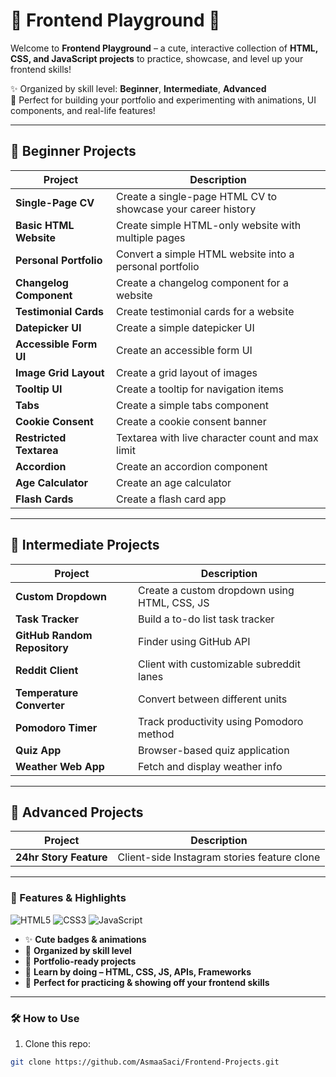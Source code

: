 # 🌸 Frontend Playground 🌸

Welcome to **Frontend Playground** – a cute, interactive collection of **HTML, CSS, and JavaScript projects** to practice, showcase, and level up your frontend skills!  

✨ Organized by skill level: **Beginner**, **Intermediate**, **Advanced**  
🎀 Perfect for building your portfolio and experimenting with animations, UI components, and real-life features!  

---

## 🐣 Beginner Projects
| Project | Description |
|---------|-------------|
| **Single-Page CV** | Create a single-page HTML CV to showcase your career history |
| **Basic HTML Website** | Create simple HTML-only website with multiple pages |
| **Personal Portfolio** | Convert a simple HTML website into a personal portfolio |
| **Changelog Component** | Create a changelog component for a website |
| **Testimonial Cards** | Create testimonial cards for a website |
| **Datepicker UI** | Create a simple datepicker UI |
| **Accessible Form UI** | Create an accessible form UI |
| **Image Grid Layout** | Create a grid layout of images |
| **Tooltip UI** | Create a tooltip for navigation items |
| **Tabs** | Create a simple tabs component |
| **Cookie Consent** | Create a cookie consent banner |
| **Restricted Textarea** | Textarea with live character count and max limit |
| **Accordion** | Create an accordion component |
| **Age Calculator** | Create an age calculator |
| **Flash Cards** | Create a flash card app |

---

## 🌱 Intermediate Projects
| Project | Description |
|---------|-------------|
| **Custom Dropdown** | Create a custom dropdown using HTML, CSS, JS |
| **Task Tracker** | Build a to-do list task tracker |
| **GitHub Random Repository** | Finder using GitHub API |
| **Reddit Client** | Client with customizable subreddit lanes |
| **Temperature Converter** | Convert between different units |
| **Pomodoro Timer** | Track productivity using Pomodoro method |
| **Quiz App** | Browser-based quiz application |
| **Weather Web App** | Fetch and display weather info |

---

## 🌟 Advanced Projects
| Project | Description |
|---------|-------------|
| **24hr Story Feature** | Client-side Instagram stories feature clone |

---

### 🎨 Features & Highlights
![HTML5](https://img.shields.io/badge/HTML5-orange?style=for-the-badge&logo=html5)
![CSS3](https://img.shields.io/badge/CSS3-blue?style=for-the-badge&logo=css3)
![JavaScript](https://img.shields.io/badge/JavaScript-yellow?style=for-the-badge&logo=javascript)

- ✨ **Cute badges & animations**  
- 💖 **Organized by skill level**  
- 🌸 **Portfolio-ready projects**  
- 🌈 **Learn by doing – HTML, CSS, JS, APIs, Frameworks**  
- 🚀 **Perfect for practicing & showing off your frontend skills**  

---

### 🛠 How to Use
1. Clone this repo:  
```bash
git clone https://github.com/AsmaaSaci/Frontend-Projects.git
